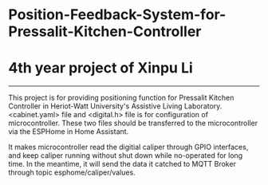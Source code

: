 # Position-Feedback-System-for-Pressalit-Kitchen-Controller
# 4th year project of Xinpu Li
-----------------------------------------------------------------
This project is for providing positioning function for 
Pressalit Kitchen Controller in Heriot-Watt University's 
Assistive Living Laboratory. <cabinet.yaml> file and <digital.h> 
file is for configuration of microcontroller. These two files 
should be transferred to the microcontroller via the ESPHome in 
Home Assistant.

It makes microcontroller read the digitial caliper through 
GPIO interfaces, and keep caliper running without shut down while 
no-operated for long time. In the meantime, it will send the 
data it catched to MQTT Broker through topic esphome/caliper/values.
